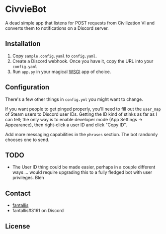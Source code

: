 # CivvieBot

A dead simple app that listens for POST requests from Civilization VI and
converts them to notifications on a Discord server.

## Installation

1. Copy `sample.config.yaml` to `config.yaml`.
2. Create a Discord webhook. Once you have it, copy the URL into your `config.yaml`
3. Run `app.py` in your magical [WSGI](https://wsgi.readthedocs.io/en/latest/what.html) app of choice.

## Configuration

There's a few other things in `config.yml` you might want to change.

If you want people to get pinged properly, you'll need to fill out the
`user_map` of Steam users to Discord user IDs. Getting the ID kind of stinks as
far as I can tell; the only way is to enable developer mode (App Settings ->
Appearance), then right-click a user ID and click "Copy ID".

Add more messaging capabilities in the `phrases` section. The bot randomly
chooses one to send.

## TODO

- The User ID thing could be made easier, perhaps in a couple different ways ...
would require upgrading this to a fully fledged bot with user privileges. Bleh

## Contact

- [fantallis](https://github.com/qadan)
- fantallis#3161 on Discord

## License
